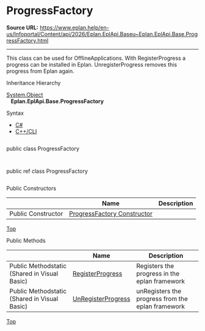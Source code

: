 # ProgressFactory

**Source URL:** https://www.eplan.help/en-us/Infoportal/Content/api/2026/Eplan.EplApi.Baseu~Eplan.EplApi.Base.ProgressFactory.html

---

This class can be used for OfflineApplications. With RegisterProgress a progress can be installed in Eplan. UnregisterProgress removes this progress from Eplan again.

Inheritance Hierarchy

[System.Object](#)  
   **Eplan.EplApi.Base.ProgressFactory**

Syntax

- [C#](#i-syntax-CS)
- [C++/CLI](#i-syntax-CPP2005)

```
```
public class ProgressFactory
```
```

```
```
public ref class ProgressFactory
```
```



Public Constructors

|  | Name | Description |
| --- | --- | --- |
| Public Constructor | [ProgressFactory Constructor](Eplan.EplApi.Baseu~Eplan.EplApi.Base.ProgressFactory~_ctor.html) |  |

[Top](#top)




Public Methods

|  | Name | Description |
| --- | --- | --- |
| Public Methodstatic (Shared in Visual Basic) | [RegisterProgress](Eplan.EplApi.Baseu~Eplan.EplApi.Base.ProgressFactory~RegisterProgress.html) | Registers the progress in the eplan framework |
| Public Methodstatic (Shared in Visual Basic) | [UnRegisterProgress](Eplan.EplApi.Baseu~Eplan.EplApi.Base.ProgressFactory~UnRegisterProgress.html) | unRegisters the progress from the eplan framework |

[Top](#top)
